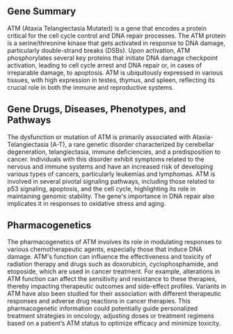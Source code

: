 ## Gene Summary
ATM (Ataxia Telangiectasia Mutated) is a gene that encodes a protein critical for the cell cycle control and DNA repair processes. The ATM protein is a serine/threonine kinase that gets activated in response to DNA damage, particularly double-strand breaks (DSBs). Upon activation, ATM phosphorylates several key proteins that initiate DNA damage checkpoint activation, leading to cell cycle arrest and DNA repair or, in cases of irreparable damage, to apoptosis. ATM is ubiquitously expressed in various tissues, with high expression in testes, thymus, and spleen, reflecting its crucial role in both the immune and reproductive systems.

## Gene Drugs, Diseases, Phenotypes, and Pathways
The dysfunction or mutation of ATM is primarily associated with Ataxia-Telangiectasia (A-T), a rare genetic disorder characterized by cerebellar degeneration, telangiectasia, immune deficiencies, and a predisposition to cancer. Individuals with this disorder exhibit symptoms related to the nervous and immune systems and have an increased risk of developing various types of cancers, particularly leukemias and lymphomas. ATM is involved in several pivotal signaling pathways, including those related to p53 signaling, apoptosis, and the cell cycle, highlighting its role in maintaining genomic stability. The gene's importance in DNA repair also implicates it in responses to oxidative stress and aging.

## Pharmacogenetics
The pharmacogenetics of ATM involves its role in modulating responses to various chemotherapeutic agents, especially those that induce DNA damage. ATM's function can influence the effectiveness and toxicity of radiation therapy and drugs such as doxorubicin, cyclophosphamide, and etoposide, which are used in cancer treatment. For example, alterations in ATM function can affect the sensitivity and resistance to these therapies, thereby impacting therapeutic outcomes and side-effect profiles. Variants in ATM have also been studied for their association with different therapeutic responses and adverse drug reactions in cancer therapies. This pharmacogenetic information could potentially guide personalized treatment strategies in oncology, adjusting doses or treatment regimens based on a patient’s ATM status to optimize efficacy and minimize toxicity.